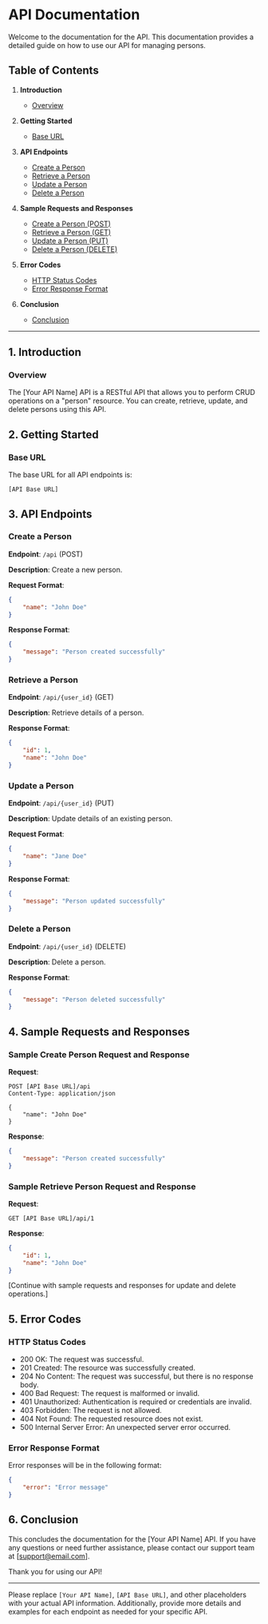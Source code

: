 # API Documentation

Welcome to the documentation for the API. This documentation provides a detailed guide on how to use our API for managing persons.

## Table of Contents

1. **Introduction**
    - [Overview](#overview)


2. **Getting Started**
    - [Base URL](#base-url)


3. **API Endpoints**
    - [Create a Person](#create-a-person)
    - [Retrieve a Person](#retrieve-a-person)
    - [Update a Person](#update-a-person)
    - [Delete a Person](#delete-a-person)

4. **Sample Requests and Responses**
    - [Create a Person (POST)](#sample-create-person-request-and-response)
    - [Retrieve a Person (GET)](#sample-retrieve-person-request-and-response)
    - [Update a Person (PUT)](#sample-update-person-request-and-response)
    - [Delete a Person (DELETE)](#sample-delete-person-request-and-response)

5. **Error Codes**
    - [HTTP Status Codes](#http-status-codes)
    - [Error Response Format](#error-response-format)

6. **Conclusion**
    - [Conclusion](#conclusion)

---

## 1. Introduction

### Overview

The [Your API Name] API is a RESTful API that allows you to perform CRUD operations on a "person" resource. You can create, retrieve, update, and delete persons using this API.

## 2. Getting Started

### Base URL

The base URL for all API endpoints is:

```
[API Base URL]
```

## 3. API Endpoints

### Create a Person

**Endpoint**: `/api` (POST)

**Description**: Create a new person.

**Request Format**:

```json
{
    "name": "John Doe"
}
```

**Response Format**:

```json
{
    "message": "Person created successfully"
}
```

### Retrieve a Person

**Endpoint**: `/api/{user_id}` (GET)

**Description**: Retrieve details of a person.

**Response Format**:

```json
{
    "id": 1,
    "name": "John Doe"
}
```

### Update a Person

**Endpoint**: `/api/{user_id}` (PUT)

**Description**: Update details of an existing person.

**Request Format**:

```json
{
    "name": "Jane Doe"
}
```

**Response Format**:

```json
{
    "message": "Person updated successfully"
}
```

### Delete a Person

**Endpoint**: `/api/{user_id}` (DELETE)

**Description**: Delete a person.

**Response Format**:

```json
{
    "message": "Person deleted successfully"
}
```

## 4. Sample Requests and Responses

### Sample Create Person Request and Response

**Request**:

```
POST [API Base URL]/api
Content-Type: application/json

{
    "name": "John Doe"
}
```

**Response**:

```json
{
    "message": "Person created successfully"
}
```

### Sample Retrieve Person Request and Response

**Request**:

```
GET [API Base URL]/api/1
```

**Response**:

```json
{
    "id": 1,
    "name": "John Doe"
}
```

[Continue with sample requests and responses for update and delete operations.]

## 5. Error Codes

### HTTP Status Codes

- 200 OK: The request was successful.
- 201 Created: The resource was successfully created.
- 204 No Content: The request was successful, but there is no response body.
- 400 Bad Request: The request is malformed or invalid.
- 401 Unauthorized: Authentication is required or credentials are invalid.
- 403 Forbidden: The request is not allowed.
- 404 Not Found: The requested resource does not exist.
- 500 Internal Server Error: An unexpected server error occurred.

### Error Response Format

Error responses will be in the following format:

```json
{
    "error": "Error message"
}
```

## 6. Conclusion

This concludes the documentation for the [Your API Name] API. If you have any questions or need further assistance, please contact our support team at [support@email.com].

Thank you for using our API!

---

Please replace `[Your API Name]`, `[API Base URL]`, and other placeholders with your actual API information. Additionally, provide more details and examples for each endpoint as needed for your specific API.